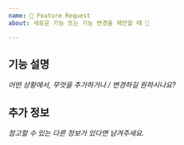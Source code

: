 ```yaml
---
name: 🚀 Feature Request
about: 새로운 기능 또는 기능 변경을 제안할 때 🙂

---
```


## 기능 설명
_어떤 상황에서, 무엇을 추가하거나 / 변경하길 원하시나요?_

## 추가 정보
_참고할 수 있는 다른 정보가 있다면 남겨주세요._
